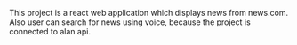 This project is a react web application which displays news from news.com. Also user can search for news using voice, because the project is connected to alan api.
